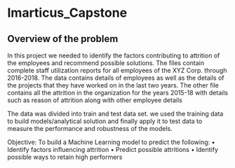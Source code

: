 # Imarticus_Capstone

## Overview of the problem
In this project we needed to identify the factors contributing to attrition of the employees and recommend
possible solutions. The files contain complete staff utilization reports for all employees of the XYZ Corp. 
through 2016-2018. The data contains details of employees as well as the details of the projects that they 
have worked on in the last two years. The other file contains all the attrition in the organization for the
years 2015-18 with details such as reason of attrition along with other employee details

The data was divided into train and test data set. we used the training data to build models/analytical solution
and finally apply it to test data to measure the performance and robustness of the models.

Objective: To build a Machine Learning model to predict the following:
• Identify factors influencing attrition
• Predict possible attritions
• Identify possible ways to retain high performers
